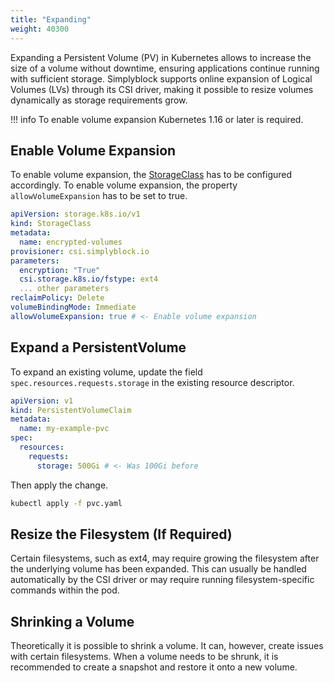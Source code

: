 ```yaml
---
title: "Expanding"
weight: 40300
---
```


Expanding a Persistent Volume (PV) in Kubernetes allows to increase the size of a volume without downtime, ensuring
applications continue running with sufficient storage. Simplyblock supports online expansion of Logical Volumes (LVs)
through its CSI driver, making it possible to resize volumes dynamically as storage requirements grow.

!!! info
    To enable volume expansion Kubernetes 1.16 or later is required.

## Enable Volume Expansion

To enable volume expansion, the [StorageClass](storage-class.md) has to be configured accordingly. To enable volume
expansion, the property `allowVolumeExpansion` has to be set to true.

```yaml title="Allowing volume expansion in StorageClass"
apiVersion: storage.k8s.io/v1
kind: StorageClass
metadata:
  name: encrypted-volumes
provisioner: csi.simplyblock.io
parameters:
  encryption: "True"
  csi.storage.k8s.io/fstype: ext4
  ... other parameters
reclaimPolicy: Delete
volumeBindingMode: Immediate
allowVolumeExpansion: true # <- Enable volume expansion
```

## Expand a PersistentVolume

To expand an existing volume, update the field `spec.resources.requests.storage` in the existing resource descriptor.

```yaml title="Updating the volume size"
apiVersion: v1
kind: PersistentVolumeClaim
metadata:
  name: my-example-pvc
spec:
  resources:
    requests:
      storage: 500Gi # <- Was 100Gi before
```

Then apply the change.

```bash title="Apply resource update"
kubectl apply -f pvc.yaml
```

## Resize the Filesystem (If Required)

Certain filesystems, such as ext4, may require growing the filesystem after the underlying volume has been expanded.
This can usually be handled automatically by the CSI driver or may require running filesystem-specific commands within
the pod.

## Shrinking a Volume

Theoretically it is possible to shrink a volume. It can, however, create issues with certain filesystems. When a volume
needs to be shrunk, it is recommended to create a snapshot and restore it onto a new volume.

